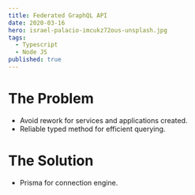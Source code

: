 ```yaml
---
title: Federated GraphQL API
date: 2020-03-16
hero: israel-palacio-imcukz72ous-unsplash.jpg
tags:
  - Typescript
  - Node JS
published: true
---
```

# The Problem
  * Avoid rework for services and applications created.
  * Reliable typed method for efficient querying.
# The Solution
  * Prisma for connection engine.
